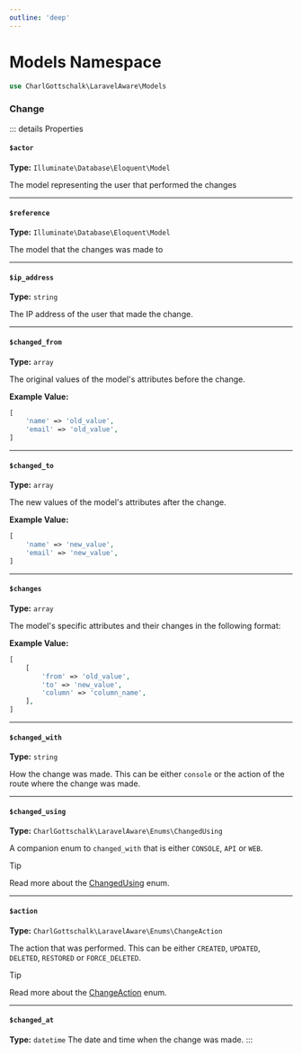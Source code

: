 ```yaml
---
outline: 'deep'
---
```


# Models Namespace

```php
use CharlGottschalk\LaravelAware\Models
```

### Change

::: details Properties

#### `$actor`

**Type:** `Illuminate\Database\Eloquent\Model`

The model representing the user that performed the changes

---

#### `$reference`

**Type:** `Illuminate\Database\Eloquent\Model`

The model that the changes was made to

---

#### `$ip_address`

**Type:** `string`

The IP address of the user that made the change.

---

#### `$changed_from`

**Type:** `array`

The original values of the model's attributes before the change.

**Example Value:**
```php
[
    'name' => 'old_value',
    'email' => 'old_value',
]
```

---

#### `$changed_to`

**Type:** `array`

The new values of the model's attributes after the change.

**Example Value:**
```php
[
    'name' => 'new_value',
    'email' => 'new_value',
]
```

---

#### `$changes`

**Type:** `array`

The model's specific attributes and their changes in the following format:

**Example Value:**
```php
[
    [
        'from' => 'old_value',
        'to' => 'new_value',
        'column' => 'column_name',
    ],
]
```

---

#### `$changed_with`

**Type:** `string`

How the change was made. This can be either `console` or the action of the route where the change was made.

---

#### `$changed_using`

**Type:** `CharlGottschalk\LaravelAware\Enums\ChangedUsing`

A companion enum to `changed_with` that is either `CONSOLE`, `API` or `WEB`.

> [!TIP]
> Read more about the [ChangedUsing](/api-documentation/enums#changeusing) enum.

---

#### `$action`

**Type:** `CharlGottschalk\LaravelAware\Enums\ChangeAction`

The action that was performed. This can be either `CREATED`, `UPDATED`, `DELETED`, `RESTORED` or `FORCE_DELETED`.

> [!TIP]
> Read more about the [ChangeAction](/api-documentation/enums#changeaction) enum.

---

#### `$changed_at`

**Type:** `datetime`
The date and time when the change was made.
:::
